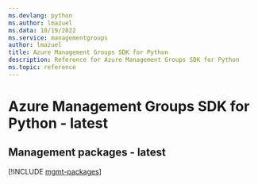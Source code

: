 ```yaml
---
ms.devlang: python
ms.author: lmazuel
ms.data: 10/19/2022
ms.service: managementgroups
author: lmazuel
title: Azure Management Groups SDK for Python
description: Reference for Azure Management Groups SDK for Python
ms.topic: reference
---
```

# Azure Management Groups SDK for Python - latest

## Management packages - latest
[!INCLUDE [mgmt-packages](management-groups-mgmt-index.md)]